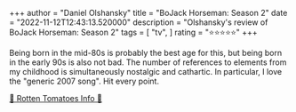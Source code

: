 +++
author = "Daniel Olshansky"
title = "BoJack Horseman: Season 2"
date = "2022-11-12T12:43:13.520000"
description = "Olshansky's review of BoJack Horseman: Season 2"
tags = [
    "tv",
]
rating = "⭐⭐⭐⭐⭐"
+++

Being born in the mid-80s is probably the best age for this, but being born in the early 90s is also not bad. The number of references to elements from my childhood is simultaneously nostalgic and cathartic. In particular, I love the "generic 2007 song". Hit every point.

[🍅 Rotten Tomatoes Info 🍅](https://www.rottentomatoes.com//tv/bojack_horseman/s02)